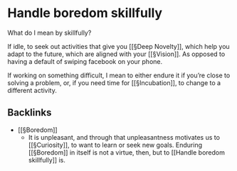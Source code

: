 # Handle boredom skillfully
What do I mean by skillfully? 

If idle, to seek out activities that give you [[§Deep Novelty]], which help you adapt to the future, which are aligned with your [[§Vision]]. As opposed to having a default of swiping facebook on your phone. 

If working on something difficult, I mean to either endure it if you’re close to solving a problem, or, if you need time for [[§Incubation]], to change to a different activity.

## Backlinks
* [[§Boredom]]
	* It is unpleasant, and through that unpleasantness motivates us to [[§Curiosity]], to want to learn or seek new goals. Enduring [[§Boredom]] in itself is not a virtue, then, but to [[Handle boredom skillfully]] is.

<!-- {BearID:ECE099EB-946D-4458-9640-464C2EC44B96-8076-00000A5C88E18C1B} -->
